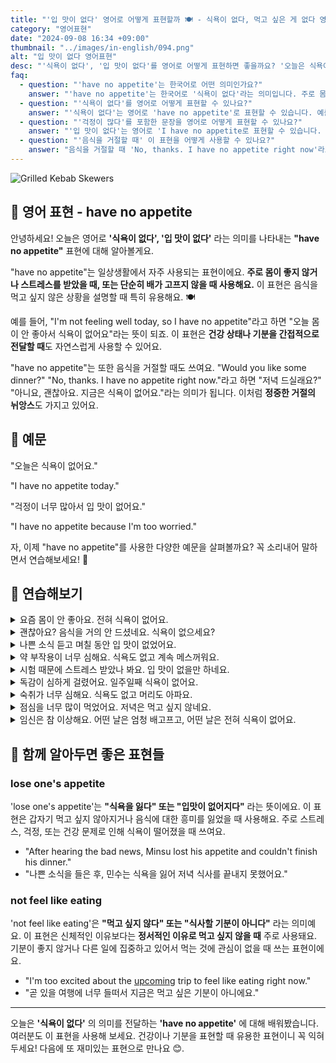 ```yaml
---
title: "'입 맛이 없다' 영어로 어떻게 표현할까 🍽️ - 식욕이 없다, 먹고 싶은 게 없다 영어로"
category: "영어표현"
date: "2024-09-08 16:34 +09:00"
thumbnail: "../images/in-english/094.png"
alt: "입 맛이 없다 영어표현"
desc: "'식욕이 없다', '입 맛이 없다'를 영어로 어떻게 표현하면 좋을까요? '오늘은 식욕이 없어요', '걱정이 너무 많아서 입 맛이 없어요' 등을 영어로 표현하는 법을 배워봅시다. 'have no appetite' 표현을 중심으로 다양한 예문을 통해서 연습하고 본인의 표현으로 만들어 보세요."
faq:
  - question: "'have no appetite'는 한국어로 어떤 의미인가요?"
    answer: "'have no appetite'는 한국어로 '식욕이 없다'라는 의미입니다. 주로 몸이 좋지 않거나 스트레스를 받았을 때, 또는 단순히 배가 고프지 않을 때 사용합니다."
  - question: "'식욕이 없다'를 영어로 어떻게 표현할 수 있나요?"
    answer: "'식욕이 없다'는 영어로 'have no appetite'로 표현할 수 있습니다. 예를 들어, '오늘은 식욕이 없어요'는 'I have no appetite today'로 말할 수 있습니다."
  - question: "'걱정이 많다'를 포함한 문장을 영어로 어떻게 표현할 수 있나요?"
    answer: "'입 맛이 없다'는 영어로 'I have no appetite로 표현할 수 있습니다. 예를 들어, '걱정이 너무 많아서 입 맛이 없어요'는 'I have no appetite because I'm too worried'"
  - question: "'음식을 거절할 때' 이 표현을 어떻게 사용할 수 있나요?"
    answer: "음식을 거절할 때 'No, thanks. I have no appetite right now'라고 말할 수 있습니다. 이는 '아니요, 괜찮아요. 지금은 식욕이 없어요'라는 의미입니다."
---
```


![Grilled Kebab Skewers](../images/in-english/094-1.avif)

## 🌟 영어 표현 - have no appetite

안녕하세요! 오늘은 영어로 **'식욕이 없다', '입 맛이 없다'** 라는 의미를 나타내는 **"have no appetite"** 표현에 대해 알아볼게요.

"have no appetite"는 일상생활에서 자주 사용되는 표현이에요. **주로 몸이 좋지 않거나 스트레스를 받았을 때, 또는 단순히 배가 고프지 않을 때 사용해요.** 이 표현은 음식을 먹고 싶지 않은 상황을 설명할 때 특히 유용해요. 🍽️

예를 들어, "I'm not feeling well today, so I have no appetite"라고 하면 "오늘 몸이 안 좋아서 식욕이 없어요"라는 뜻이 되죠. 이 표현은 **건강 상태나 기분을 간접적으로 전달할 때**도 자연스럽게 사용할 수 있어요.

"have no appetite"는 또한 음식을 거절할 때도 쓰여요. "Would you like some dinner?" "No, thanks. I have no appetite right now."라고 하면 "저녁 드실래요?" "아니요, 괜찮아요. 지금은 식욕이 없어요."라는 의미가 됩니다. 이처럼 **정중한 거절의 뉘앙스**도 가지고 있어요.

## 📖 예문

"오늘은 식욕이 없어요."

"I have no appetite today."

"걱정이 너무 많아서 입 맛이 없어요."

"I have no appetite because I'm too worried."

자, 이제 "have no appetite"를 사용한 다양한 예문을 살펴볼까요? 꼭 소리내어 말하면서 연습해보세요! 🚀

## 💬 연습해보기

<details>
<summary>요즘 몸이 안 좋아요. 전혀 식욕이 없어요.</summary>
<span>I've been feeling <a href="/blog/in-english/099.under-the-weather/">under the weather</a> lately. I just have no appetite at all.</span>
</details>

<details>
<summary>괜찮아요? 음식을 거의 안 드셨네요. 식욕이 없으세요?</summary>
<span>Are you okay? You've <a href="/blog/in-english/078.barely/">barely</a> touched your food. Do you have no appetite?</span>
</details>

<details>
<summary>나쁜 소식 듣고 며칠 동안 입 맛이 없었어요.</summary>
<span>After the bad news, I had no appetite for days.</span>
</details>

<details>
<summary>약 부작용이 너무 심해요. 식욕도 없고 계속 메스꺼워요.</summary>
<span>The medication's side effects are awful. I have no appetite and feel nauseous all the time.</span>
</details>

<details>
<summary>시험 때문에 스트레스 받았나 봐요. 입 맛이 없을만 하네요.</summary>
<span>She's been stressed about the exam. <a href="/blog/in-english/079.no-wonder/">No wonder</a> she has no appetite.</span>
</details>

<details>
<summary>독감이 심하게 걸렸어요. 일주일째 식욕이 없어요.</summary>
<span>The flu hit me hard. I've had no appetite for a week now.</span>
</details>

<details>
<summary>숙취가 너무 심해요. 식욕도 없고 머리도 아파요.</summary>
<span>This hangover is killing me. I have no appetite and my head is pounding.</span>
</details>

<details>
<summary>점심을 너무 많이 먹었어요. 저녁은 먹고 싶지 않네요.</summary>
<span>I ate way too much at lunch. Now I have no appetite for dinner.</span>
</details>

<details>
<summary>임신은 참 이상해요. 어떤 날은 엄청 배고프고, 어떤 날은 전혀 식욕이 없어요.</summary>
<span>Being pregnant is <a href="/blog/in-english/296.weird/">weird</a>. Some days I'm starving, others I have no appetite whatsoever.</span>
</details>

## 🤝 함께 알아두면 좋은 표현들

### lose one's appetite

'lose one's appetite'는 **"식욕을 잃다" 또는 "입맛이 없어지다"** 라는 뜻이에요. 이 표현은 갑자기 먹고 싶지 않아지거나 음식에 대한 흥미를 잃었을 때 사용해요. 주로 스트레스, 걱정, 또는 건강 문제로 인해 식욕이 떨어졌을 때 쓰여요.

- "After hearing the bad news, Minsu lost his appetite and couldn't finish his dinner."
- "나쁜 소식을 들은 후, 민수는 식욕을 잃어 저녁 식사를 끝내지 못했어요."

### not feel like eating

'not feel like eating'은 **"먹고 싶지 않다" 또는 "식사할 기분이 아니다"** 라는 의미예요. 이 표현은 신체적인 이유보다는 **정서적인 이유로 먹고 싶지 않을 때** 주로 사용돼요. 기분이 좋지 않거나 다른 일에 집중하고 있어서 먹는 것에 관심이 없을 때 쓰는 표현이에요.

- "I'm too excited about the [upcoming](/blog/in-english/250.upcoming/) trip to feel like eating right now."
- "곧 있을 여행에 너무 들떠서 지금은 먹고 싶은 기분이 아니에요."

---

오늘은 **'식욕이 없다'** 의 의미를 전달하는 **'have no appetite'** 에 대해 배워봤습니다. 여러분도 이 표현을 사용해 보세요. 건강이나 기분을 표현할 때 유용한 표현이니 꼭 익혀두세요! 다음에 또 재미있는 표현으로 만나요 😊.
